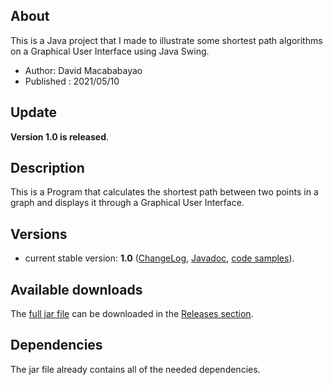 ## About
This is a Java project that I made to illustrate some shortest path algorithms on a Graphical User Interface using Java Swing.
 * Author: David Macababayao
 * Published : 2021/05/10

## Update

**Version 1.0 is released**.

## Description

This is a Program that calculates the shortest path between two points in a graph and displays it through a Graphical User Interface.

## Versions

* current stable version: **1.0**
  ([ChangeLog](https://github.com/),
  [Javadoc](http:///index.html), [code
  samples](http://.html)).

## Available downloads
The [full jar file](https://github.com/davidmaca248/ShortestPath/releases/download/1.0/ShortestPath.jar) can be downloaded in the [Releases section](https://github.com/davidmaca248/ShortestPath/releases).

## Dependencies
The jar file already contains all of the needed dependencies.
